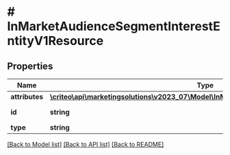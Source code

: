 # # InMarketAudienceSegmentInterestEntityV1Resource

## Properties

Name | Type | Description | Notes
------------ | ------------- | ------------- | -------------
**attributes** | [**\criteo\api\marketingsolutions\v2023_07\Model\InMarketAudienceSegmentInterestEntityV1**](InMarketAudienceSegmentInterestEntityV1.md) |  | [optional]
**id** | **string** | Id of the entity | [optional]
**type** | **string** |  | [optional]

[[Back to Model list]](../../README.md#models) [[Back to API list]](../../README.md#endpoints) [[Back to README]](../../README.md)
